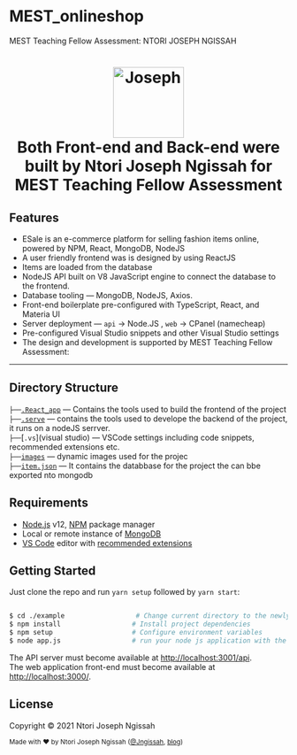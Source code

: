 # MEST_onlineshop
MEST Teaching Fellow Assessment: NTORI JOSEPH NGISSAH

<h1 align="center">
  <img src="https://joseph.ravinlead.com/static/media/photo_2021-08-11_04-25-100.e0d6c6ab.png" width="128" height="128" alt="Joseph" /><br>
  Both Front-end and Back-end were built by Ntori Joseph Ngissah for MEST Teaching Fellow Assessment
  <br>
 
  
</h1>

## Features

- ESale is an e-commerce platform for selling fashion items online, powered by NPM, React, MongoDB, NodeJS
- A user friendly frontend was is designed by using ReactJS
- Items are loaded from the database 
- NodeJS API built on V8 JavaScript engine to connect the database to the frontend. 
- Database tooling — MongoDB, NodeJS, Axios.
- Front-end boilerplate pre-configured with TypeScript, React, and Materia UI
- Server deployment — `api` → Node.JS ,  `web` → CPanel (namecheap)
- Pre-configured Visual Studio snippets and other Visual Studio settings
- The design and development is supported by MEST Teaching Fellow Assessment:

 
---

## Directory Structure

`├──`[`.React_app`](React) — Contains the tools used to build the frontend of the project<br>
`├──`[`.serve`](nodeJS) — contains the tools used to develope the backend of the project, it runs on a nodeJS serrver.<br>
`├──`[`.vs`](visual studio) — VSCode settings including code snippets, recommended extensions etc.<br>
`├──`[`images`](images) — dynamic images used for the projec<br>
`├──`[`item.json`](item.json) — It contains the databbase for the project the can bbe exported nto mongodb<br>

## Requirements

- [Node.js](https://nodejs.org/) v12, [NPM](https://npmjs.com/) package manager
- Local or remote instance of [MongoDB](https://www.monogodb.com)
- [VS Code](https://code.visualstudio.com/) editor with [recommended extensions](.vscode/extensions.json)

## Getting Started

Just clone the repo and run `yarn setup` followed by `yarn start`:

```bash

$ cd ./example                  # Change current directory to the newly created one
$ npm install                  # Install project dependencies
$ npm setup                    # Configure environment variables
$ node app.js                  # run your node js application with the name app.js

```

The API server must become available at [http://localhost:3001/api](http://localhost:3001/api).<br>
The web application front-end must become available at [http://localhost:3000/](http://localhost:3000/).



## License

Copyright © 2021  Ntori Joseph Ngissah
<!--found in the-->
<!--[LICENSE](https://github.com/kriasoft/relay-starter-kit/blob/main/LICENSE) file.-->

<!------->

<sup>Made with ♥ by Ntori Joseph Ngissah ([@Jngissah](https://twitter.com/jngissah), [blog](https://joseph.ravinlead.com))
</sup>
